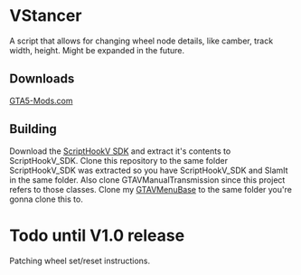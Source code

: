 # VStancer

A script that allows for changing wheel node details, like camber, track width, height. Might be expanded in the future.

## Downloads

[GTA5-Mods.com](https://www.gta5-mods.com/scripts/vstancer)

## Building

Download the [ScriptHookV SDK](http://www.dev-c.com/gtav/scripthookv/) and extract it's contents to ScriptHookV_SDK. 
Clone this repository to the same folder ScriptHookV_SDK was extracted so you have ScriptHookV_SDK and SlamIt in the same folder.
Also clone GTAVManualTransmission since this project refers to those classes.
Clone my [GTAVMenuBase](https://github.com/E66666666/GTAVMenuBase) to the same folder you're gonna clone this to.

# Todo until V1.0 release

Patching wheel set/reset instructions.
